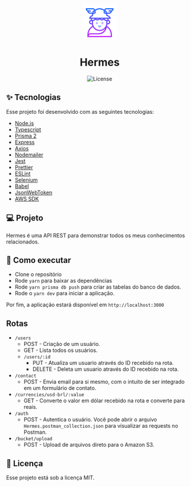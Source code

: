 <div align="center">
  <img src='./src/assets/images/hermes.png'/>
</div>
<h1 align="center">Hermes</h1>
<p align="center"><img alt="License" src="https://img.shields.io/static/v1?label=license&message=MIT&color=8257E5&labelColor=000000"></p>

## ✨ Tecnologias

Esse projeto foi desenvolvido com as seguintes tecnologias:

- [Node.js](https://nodejs.org/en/)
- [Typescript](https://www.typescriptlang.org/)
- [Prisma 2](https://www.prisma.io/)
- [Express](https://expressjs.com/pt-br/)
- [Axios](https://axios-http.com/)
- [Nodemailer](https://nodemailer.com/about/)
- [Jest](https://jestjs.io/pt-BR/)
- [Prettier](https://prettier.io/)
- [ESLint](https://eslint.org/)
- [Selenium](https://www.selenium.dev/)
- [Babel](https://babeljs.io/)
- [JsonWebToken](https://jwt.io/)
- [AWS SDK](https://aws.amazon.com/pt/sdk-for-javascript/)

## 💻 Projeto

Hermes é uma API REST para demonstrar todos os meus conhecimentos relacionados.

## 🚀 Como executar

- Clone o repositório
- Rode `yarn` para baixar as dependências
- Rode `yarn prisma db push` para criar as tabelas do banco de dados.
- Rode o `yarn dev` para iniciar a aplicação.

Por fim, a aplicação estará disponível em `http://localhost:3000`

## Rotas
- `/users`
  - POST - Criação de um usuário.
  - GET - Lista todos os usuários.
  - `/users/:id`
    - PUT - Atualiza um usuario através do ID recebido na rota.
    - DELETE - Deleta um usuario através do ID recebido na rota.
- `/contact`
  - POST - Envia email para si mesmo, com o intuito de ser integrado em um formulário de contato.
- `/currencies/usd-brl/:value`
  - GET - Converte o valor em dólar recebido na rota e converte para reais.
- `/auth`
  - POST - Autentica o usuário.
Você pode abrir o arquivo `Hermes.postman_collection.json` para visualizar as requests no Postman.
- `/bucket/upload`
  - POST - Upload de arquivos direto para o Amazon S3.

## 📄 Licença

Esse projeto está sob a licença MIT.
